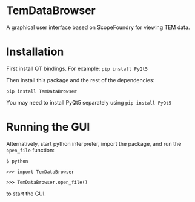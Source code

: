 # TemDataBrowser
A graphical user interface based on ScopeFoundry for viewing TEM data.

# Installation
First install QT bindings. For example:
`pip install PyQt5`

Then install this package and the rest of the dependencies:

`pip install TemDataBrowser`

You may need to install PyQt5 separately using `pip install PyQt5`

# Running the GUI
Alternatively, start python interpreter, import the package, and run the `open_file` function:

`$ python`

`>>> import TemDataBrowser`

`>>> TemDataBrowser.open_file()`

to start the GUI.
